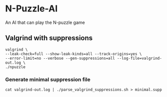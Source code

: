 # N-Puzzle-AI
An AI that can play the N-puzzle game

## Valgrind with suppressions

```
valgrind \
--leak-check=full --show-leak-kinds=all --track-origins=yes \
--error-limit=no --verbose --gen-suppressions=all --log-file=valgrind-out.log \
./npuzzle
```

### Generate minimal suppression file

`cat valgrind-out.log | ./parse_valgrind_suppressions.sh > minimal.supp`
